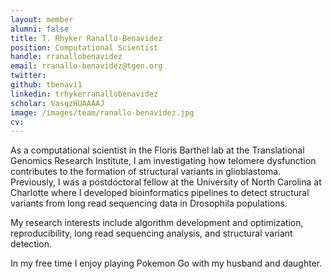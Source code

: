 ```yaml
---
layout: member
alumni: false
title: T. Rhyker Ranallo-Benavidez
position: Computational Scientist
handle: rranallobenavidez
email: rranallo-benavidez@tgen.org
twitter: 
github: tbenavi1
linkedin: trhykerranallobenavidez
scholar: VasqzHUAAAAJ
image: /images/team/ranallo-benavidez.jpg
cv:
---
```


As a computational scientist in the Floris Barthel lab at the Translational Genomics Research Institute, I am investigating how telomere dysfunction contributes to the formation of structural variants in glioblastoma. Previously, I was a postdoctoral fellow at the University of North Carolina at Charlotte where I developed bioinformatics pipelines to detect structural variants from long read sequencing data in Drosophila populations.

My research interests include algorithm development and optimization, reproducibility, long read sequencing analysis, and structural variant detection.

In my free time I enjoy playing Pokemon Go with my husband and daughter.